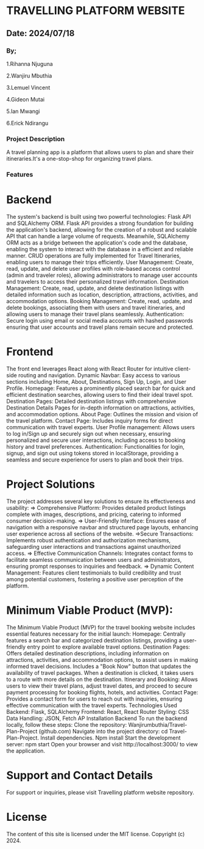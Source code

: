 # TRAVELLING PLATFORM WEBSITE

## Date: 2024/07/18

### By;
1.Rihanna Njuguna

2.Wanjiru Mbuthia

3.Lemuel Vincent

4.Gideon Mutai

5.Ian Mwangi

6.Erick Ndirangu

### Project Description
A travel planning app is a platform that allows users to plan and share their itineraries.It's a one-stop-shop for organizing travel plans.

### Features
# Backend
The system's backend is built using two powerful technologies: Flask API and SQLAlchemy ORM. Flask API provides a strong foundation for building the application's backend, allowing for the creation of a robust and scalable API that can handle a large volume of requests. Meanwhile, SQLAlchemy ORM acts as a bridge between the application's code and the database, enabling the system to interact with the database in a efficient and reliable manner. CRUD operations are fully implemented for Travel Itineraries, enabling users to manage their trips efficiently.
User Management: Create, read, update, and delete user profiles with role-based access control (admin and traveler roles), allowing administrators to manage user accounts and travelers to access their personalized travel information.
Destination Management: Create, read, update, and delete destination listings with detailed information such as location, description, attractions, activities, and accommodation options.
Booking Management: Create, read, update, and delete bookings, associating them with users and travel itineraries, and allowing users to manage their travel plans seamlessly.
Authentication: Secure login using email or social media accounts with hashed passwords  ensuring that user accounts and travel plans remain secure and protected.
# Frontend
The front end leverages React along with React Router for intuitive client-side routing and navigation.
Dynamic Navbar: Easy access to various sections including Home, About, Destinations, Sign Up, Login, and User Profile.
Homepage: Features a prominently placed search bar for quick and efficient destination searches, allowing users to find their ideal travel spot.
Destination Pages: Detailed destination listings with comprehensive Destination Details Pages for in-depth information on attractions, activities, and accommodation options.
About Page: Outlines the mission and vision of the travel platform.
Contact Page: Includes inquiry forms for direct communication with travel experts.
User Profile management: Allows users to log in/Sign up and securely sign out when necessary, ensuring personalized and secure user interactions, including access to booking history and travel preferences.
Authentication: Functionalities for login, signup, and sign out using tokens stored in localStorage, providing a seamless and secure experience for users to plan and book their trips.
# Project Solutions
The project addresses several key solutions to ensure its effectiveness and usability:
=> Comprehensive Platform: Provides detailed product listings complete with images, descriptions, and pricing, catering to informed consumer decision-making. => User-Friendly Interface: Ensures ease of navigation with a responsive navbar and structured page layouts, enhancing user experience across all sections of the website. =>Secure Transactions: Implements robust authentication and authorization mechanisms, safeguarding user interactions and transactions against unauthorized access. => Effective Communication Channels: Integrates contact forms to facilitate seamless communication between users and administrators, ensuring prompt responses to inquiries and feedback. => Dynamic Content Management: Features client testimonials to build credibility and trust among potential customers, fostering a positive user perception of the platform.
# Minimum Viable Product (MVP):

The Minimum Viable Product (MVP) for the travel booking website includes essential features necessary for the initial launch:
Homepage: Centrally features a search bar and categorized destination listings, providing a user-friendly entry point to explore available travel options.
Destination Pages: Offers detailed destination descriptions, including information on attractions, activities, and accommodation options, to assist users in making informed travel decisions. Includes a "Book Now" button that updates the availability of travel packages. When a destination is clicked, it takes users to a route with more details on the destination.
Itinerary and Booking: Allows users to view their travel plans, adjust travel dates, and proceed to secure payment processing for booking flights, hotels, and activities.
Contact Page: Provides a contact form for users to reach out with inquiries, ensuring effective communication with the travel experts.
Technologies Used
Backend: Flask, SQLAlchemy Frontend: React, React Router Styling: CSS Data Handling: JSON, Fetch AP
Installation
Backend To run the backend locally, follow these steps:
Clone the repository: Wanjirumbuthia/Travel-Plan-Project (github.com) Navigate into the project directory: cd Travel-Plan-Project. Install dependencies. Npm install Start the development server: npm start Open your browser and visit http://localhost:3000/ to view the application.
# Support and Contact Details
For support or inquiries, please visit Travelling platform website repository.
# License
The content of this site is licensed under the MIT license. Copyright (c) 2024.

